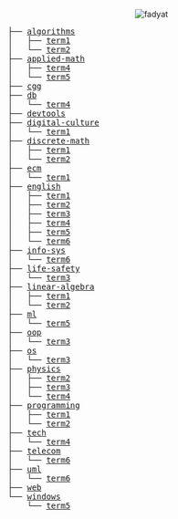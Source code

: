 <p align="center">
    <img src="https://count.getloli.com/get/@fadyat?theme=gelbooru" alt="fadyat" />
</p>
<pre>
├── <a href="./algorithms">algorithms</a>
│   ├── <a href="./algorithms/term1">term1</a>
│   └── <a href="./algorithms/term2">term2</a>
├── <a href="./applied-math">applied-math</a>
│   ├── <a href="./applied-math/term4">term4</a>
│   └── <a href="./applied-math/term5">term5</a>
├── <a href="https://github.com/fadyat/itmo-cgg">cgg</a>
├── <a href="./db">db</a>
│   └── <a href="./db/term4">term4</a>
├── <a href="https://github.com/fadyat/itmo-devtools">devtools</a>
├── <a href="./digital-culture">digital-culture</a>
│   └── <a href="./digital-culture/term1">term1</a>
├── <a href="./discrete-math">discrete-math</a>
│   ├── <a href="./discrete-math/term1">term1</a>
│   └── <a href="./discrete-math/term2">term2</a>
├── <a href="./ecm">ecm</a>
│   └── <a href="./ecm/term1">term1</a>
├── <a href="./english">english</a>
│   ├── <a href="./english/term1">term1</a>
│   ├── <a href="./english/term2">term2</a>
│   ├── <a href="./english/term3">term3</a>
│   ├── <a href="./english/term4">term4</a>
│   ├── <a href="./english/term5">term5</a>
│   └── <a href="./english/term6">term6</a>
├── <a href="./info-sys">info-sys</a>
│   └── <a href="./info-sys/term6">term6</a>
├── <a href="./life-safety">life-safety</a>
│   └── <a href="./life-safety/term3">term3</a>
├── <a href="./linear-algebra">linear-algebra</a>
│   ├── <a href="./linear-algebra/term1">term1</a>
│   └── <a href="./linear-algebra/term2">term2</a>
├── <a href="./ml">ml</a>
│   └── <a href="./ml/term5">term5</a>
├── <a href="./oop">oop</a>
│   └── <a href="./oop/term3">term3</a>
├── <a href="./os">os</a>
│   └── <a href="./os/term3">term3</a>
├── <a href="./physics">physics</a>
│   ├── <a href="./physics/term2">term2</a>
│   ├── <a href="./physics/term3">term3</a>
│   └── <a href="./physics/term4">term4</a>
├── <a href="./programming">programming</a>
│   ├── <a href="./programming/term1">term1</a>
│   └── <a href="./programming/term2">term2</a>
├── <a href="./tech">tech</a>
│   └── <a href="./tech/term4">term4</a>
├── <a href="./telecom">telecom</a>
│   └── <a href="./telecom/term6">term6</a>
├── <a href="./uml">uml</a>
│   └── <a href="./uml/term6">term6</a>
├── <a href="https://github.com/fadyat/itmo-web">web</a>
└── <a href="./windows">windows</a>
    └── <a href="./windows/term5">term5</a>
</pre>
